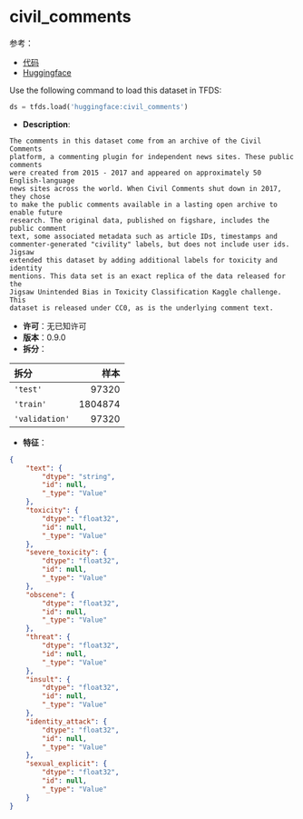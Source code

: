 # civil_comments

参考：

- [代码](https://github.com/huggingface/datasets/blob/master/datasets/civil_comments)
- [Huggingface](https://huggingface.co/datasets/civil_comments)

Use the following command to load this dataset in TFDS:

```python
ds = tfds.load('huggingface:civil_comments')
```

- **Description**:

```
The comments in this dataset come from an archive of the Civil Comments
platform, a commenting plugin for independent news sites. These public comments
were created from 2015 - 2017 and appeared on approximately 50 English-language
news sites across the world. When Civil Comments shut down in 2017, they chose
to make the public comments available in a lasting open archive to enable future
research. The original data, published on figshare, includes the public comment
text, some associated metadata such as article IDs, timestamps and
commenter-generated "civility" labels, but does not include user ids. Jigsaw
extended this dataset by adding additional labels for toxicity and identity
mentions. This data set is an exact replica of the data released for the
Jigsaw Unintended Bias in Toxicity Classification Kaggle challenge.  This
dataset is released under CC0, as is the underlying comment text.
```

- **许可**：无已知许可
- **版本**：0.9.0
- **拆分**：

拆分 | 样本
:-- | --:
`'test'` | 97320
`'train'` | 1804874
`'validation'` | 97320

- **特征**：

```json
{
    "text": {
        "dtype": "string",
        "id": null,
        "_type": "Value"
    },
    "toxicity": {
        "dtype": "float32",
        "id": null,
        "_type": "Value"
    },
    "severe_toxicity": {
        "dtype": "float32",
        "id": null,
        "_type": "Value"
    },
    "obscene": {
        "dtype": "float32",
        "id": null,
        "_type": "Value"
    },
    "threat": {
        "dtype": "float32",
        "id": null,
        "_type": "Value"
    },
    "insult": {
        "dtype": "float32",
        "id": null,
        "_type": "Value"
    },
    "identity_attack": {
        "dtype": "float32",
        "id": null,
        "_type": "Value"
    },
    "sexual_explicit": {
        "dtype": "float32",
        "id": null,
        "_type": "Value"
    }
}
```
